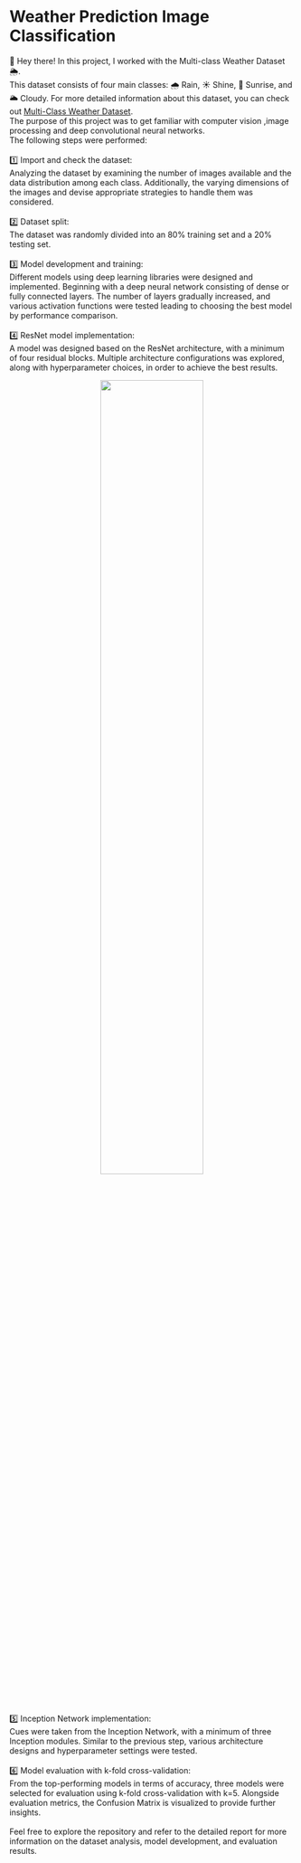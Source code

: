 # Weather Prediction Image Classification
👋 Hey there!
In this project, I worked with the Multi-class Weather Dataset 🌦️. <br />
This dataset consists of four main classes: 🌧️ Rain, ☀️ Shine, 🌅 Sunrise, and 🌥️ Cloudy. For more detailed information about this dataset, you can check out [Multi-Class Weather Dataset](https://www.kaggle.com/datasets/pratik2901/multiclass-weather-dataset).<br />
The purpose of this project was to get familiar with computer vision ,image processing and deep convolutional neural networks.<br />
The following steps were performed: <br /> <br />
1️⃣ Import and check the dataset:</br >
Analyzing the dataset by examining the number of images available and the data distribution among each class. Additionally, the varying dimensions of the images and devise appropriate strategies to handle them was considered.<br /> <br />
2️⃣ Dataset split:</br >
The dataset was randomly divided into an 80% training set and a 20% testing set. <br /> <br />
3️⃣ Model development and training:</br >
Different models using deep learning libraries were designed and implemented. Beginning with a deep neural network consisting of dense or fully connected layers. The number of layers gradually increased, and various activation functions were tested leading to choosing the best model by performance comparison. </br > </br >
4️⃣ ResNet model implementation: </br >
A model was designed based on the ResNet architecture, with a minimum of four residual blocks. Multiple architecture configurations was explored, along with hyperparameter choices, in order to achieve the best results. </br > 
<div align="center"><img src="https://github.com/HosnawHb/Weather-Prediction-Image-Classification/blob/main/ResNet.png?raw=true"width="60%"/></div> </br >
5️⃣ Inception Network implementation: </br >
Cues were taken from the Inception Network, with a minimum of three Inception modules. Similar to the previous step, various architecture designs and hyperparameter settings were tested. </br > </br >
6️⃣ Model evaluation with k-fold cross-validation:</br >
From the top-performing models in terms of accuracy, three models were selected for evaluation using k-fold cross-validation with k=5. Alongside evaluation metrics, the Confusion Matrix is visualized to provide further insights. </br > </br >
Feel free to explore the repository and refer to the detailed report for more information on the dataset analysis, model development, and evaluation results.











